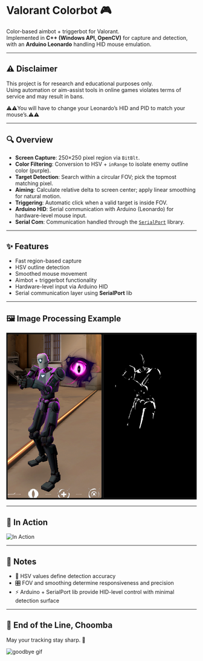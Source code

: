 # Valorant Colorbot 🎮

Color-based aimbot + triggerbot for Valorant.  
Implemented in **C++ (Windows API, OpenCV)** for capture and detection, with an **Arduino Leonardo** handling HID mouse emulation.

---

## ⚠️ Disclaimer
This project is for research and educational purposes only.  
Using automation or aim-assist tools in online games violates terms of service and may result in bans.

⚠️⚠️You will have to change your Leonardo’s HID and PID to match your mouse’s.⚠️⚠️

---

## 🔍 Overview
- **Screen Capture**: 250×250 pixel region via `BitBlt`.  
- **Color Filtering**: Conversion to HSV + `inRange` to isolate enemy outline color (purple).  
- **Target Detection**: Search within a circular FOV; pick the topmost matching pixel.  
- **Aiming**: Calculate relative delta to screen center; apply linear smoothing for natural motion.  
- **Triggering**: Automatic click when a valid target is inside FOV.  
- **Arduino HID**: Serial communication with Arduino (Leonardo) for hardware-level mouse input.  
- **Serial Com**: Communication handled through the [`SerialPort`](https://github.com/manashmandal/SerialPort) library.  

---

## ✨ Features
- Fast region-based capture  
- HSV outline detection  
- Smoothed mouse movement  
- Aimbot + triggerbot functionality  
- Hardware-level input via Arduino HID  
- Serial communication layer using **SerialPort** lib 

---

## 🖼️ Image Processing Example
![Before and After Image Processing](Images/Color_Filtering_Example.png)

---

## 🎥 In Action
![In Action](Images/Demo.gif)

---

## 📝 Notes
- 🎯 HSV values define detection accuracy  
- 🎛️ FOV and smoothing determine responsiveness and precision  
- ⚡ Arduino + SerialPort lib provide HID-level control with minimal detection surface  

---

## 🌃 End of the Line, Choomba
May your tracking stay sharp. 🎯

![goodbye gif](Images/Johnny.gif)
